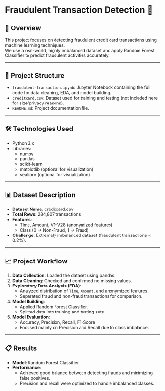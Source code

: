# Fraudulent Transaction Detection 🚀

## 📑 Overview
This project focuses on detecting fraudulent credit card transactions using machine learning techniques.  
We use a real-world, highly imbalanced dataset and apply Random Forest Classifier to predict fraudulent activities accurately.

---

## 📂 Project Structure
- `fraudulent-transaction.ipynb`: Jupyter Notebook containing the full code for data cleaning, EDA, and model building.
- `creditcard.csv`: Dataset used for training and testing (not included here for size/privacy reasons).
- `README.md`: Project documentation file.

---

## 🛠️ Technologies Used
- Python 3.x
- Libraries:
  - numpy
  - pandas
  - scikit-learn
  - matplotlib (optional for visualization)
  - seaborn (optional for visualization)

---

## 📊 Dataset Description
- **Dataset Name**: creditcard.csv
- **Total Rows**: 284,807 transactions
- **Features**:
  - Time, Amount, V1–V28 (anonymized features)
  - Class (0 → Non-Fraud, 1 → Fraud)
- **Challenge**: Extremely imbalanced dataset (fraudulent transactions < 0.2%).

---

## 📈 Project Workflow
1. **Data Collection**: Loaded the dataset using pandas.
2. **Data Cleaning**: Checked and confirmed no missing values.
3. **Exploratory Data Analysis (EDA)**:
   - Analyzed distribution of `Time`, `Amount`, and anonymized features.
   - Separated fraud and non-fraud transactions for comparison.
4. **Model Building**:
   - Applied Random Forest Classifier.
   - Splitted data into training and testing sets.
5. **Model Evaluation**:
   - Accuracy, Precision, Recall, F1-Score
   - Focused mainly on Precision and Recall due to class imbalance.

---

## 📋 Results
- **Model**: Random Forest Classifier
- **Performance**:
  - Achieved good balance between detecting frauds and minimizing false positives.
  - Precision and recall were optimized to handle imbalanced classes.
